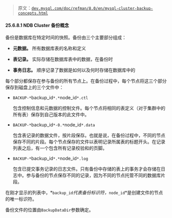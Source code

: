 > 原文：[`dev.mysql.com/doc/refman/8.0/en/mysql-cluster-backup-concepts.html`](https://dev.mysql.com/doc/refman/8.0/en/mysql-cluster-backup-concepts.html)

#### 25.6.8.1 NDB Cluster 备份概念

备份是数据库在特定时间的快照。备份由三个主要部分组成：

+   **元数据。** 所有数据库表的名称和定义

+   **表记录。** 实际存储在数据库表中的数据，在备份时

+   **事务日志。** 顺序记录了数据是如何以及何时存储在数据库中的

每个部分都保存在参与备份的所有节点上。在备份过程中，每个节点将这三个部分保存到磁盘上的三个文件中：

+   `BACKUP-*`backup_id`*.*`node_id`*.ctl`

    包含控制信息和元数据的控制文件。每个节点将相同的表定义（对于集群中的所有表）保存到自己版本的此文件中。

+   `BACKUP-*`backup_id`*-0.*`node_id`*.data`

    包含表记录的数据文件，按片段保存。也就是说，在备份过程中，不同的节点保存不同的片段。每个节点保存的文件以表明记录所属表的标题开头。在记录列表之后，有一个包含所有记录校验和的页脚。

+   `BACKUP-*`backup_id`*.*`node_id`*.log`

    包含已提交事务记录的日志文件。只有备份中存储的表上的事务才会存储在日志中。参与备份的节点保存不同的记录，因为不同的节点托管不同的数据库片段。

在刚才显示的列表中，*`backup_id`*代表备份标识符，*`node_id`*是创建文件的节点的唯一标识符。

备份文件的位置由`BackupDataDir`参数确定。

